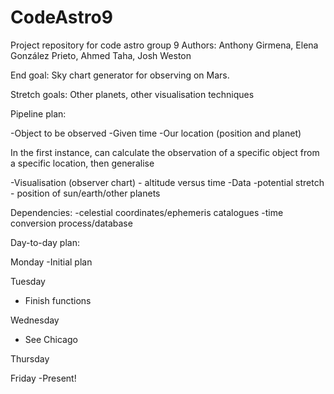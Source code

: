# CodeAstro9
Project repository for code astro group 9
Authors: Anthony Girmena, Elena González Prieto, Ahmed Taha, Josh Weston


End goal: Sky chart generator for observing on Mars.

Stretch goals: Other planets, other visualisation techniques

Pipeline plan:

  -Object to be observed
  -Given time
  -Our location (position and planet)

In the first instance, can calculate the observation of a specific object from a specific location, then generalise

  -Visualisation (observer chart) - altitude versus time
  -Data
  -potential stretch - position of sun/earth/other planets


Dependencies:
  -celestial coordinates/ephemeris catalogues
  -time conversion process/database



Day-to-day plan:

Monday
  -Initial plan
  
Tuesday
- Finish functions 

Wednesday
- See Chicago 

Thursday

Friday
  -Present!
